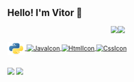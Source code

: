 ## Hello! I'm Vitor 👋

<div align="center">
  <a href="https://github.com/VituHonda"><img src="https://github-readme-stats.vercel.app/api?username=vituhonda&show_icons=true&theme=github_dark"><img src="https://github-readme-stats.vercel.app/api/top-langs/?username=vituhonda&theme=github_dark">
</div>

</div>
<div style="display: inline_block"><br>
  <img align="center" alt="PythonIcon" height="30" width="40" src="https://raw.githubusercontent.com/devicons/devicon/master/icons/python/python-original.svg">
  <img align="center" alt="JavaIcon" height="30" width="40" src="https://cdn.jsdelivr.net/gh/devicons/devicon/icons/java/java-original.svg" />
  <img align="center" alt="HtmlIcon" height="30" width="40" src="https://cdn.jsdelivr.net/gh/devicons/devicon/icons/html5/html5-original.svg" />
  <img align="center" alt="CssIcon" height="30" width="40" src="https://cdn.jsdelivr.net/gh/devicons/devicon/icons/css3/css3-original.svg" />
</div>
  
##

<div> 
  <a href = "mailto:vitorutk@gmail.com"><img src="https://img.shields.io/badge/-Gmail-%23333?style=for-the-badge&logo=gmail&logoColor=white" target="_blank"></a>
  <a href="https://www.linkedin.com/in/vitorutagawatanabe/" target="_blank"><img src="https://img.shields.io/badge/-LinkedIn-%230077B5?style=for-the-badge&logo=linkedin&logoColor=white" target="_blank"></a> 
</div>

<!--
**VituHonda/VituHonda** is a ✨ _special_ ✨ repository because its `README.md` (this file) appears on your GitHub profile.

Here are some ideas to get you started:

- 🔭 I’m currently working on ...
- 🌱 I’m currently learning ...
- 👯 I’m looking to collaborate on ...
- 🤔 I’m looking for help with ...
- 💬 Ask me about ...
- 📫 How to reach me: ...
- 😄 Pronouns: ...
- ⚡ Fun fact: ...
-->
